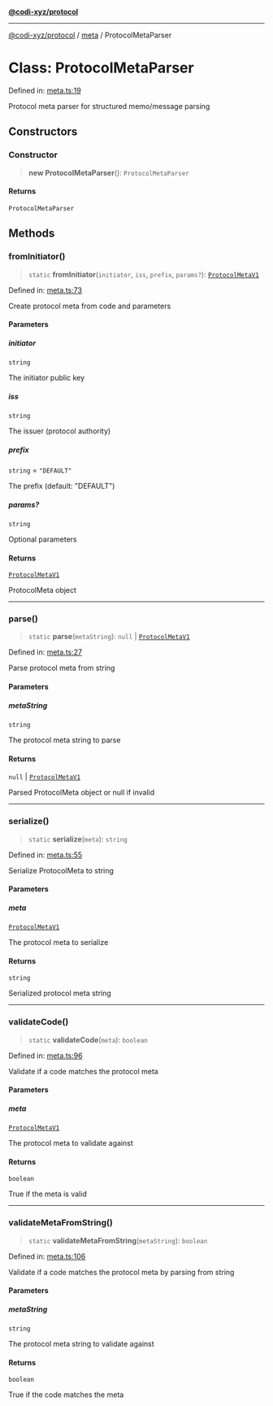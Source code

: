 [**@codi-xyz/protocol**](../../README.md)

***

[@codi-xyz/protocol](../../modules.md) / [meta](../README.md) / ProtocolMetaParser

# Class: ProtocolMetaParser

Defined in: [meta.ts:19](https://github.com/codi-xyz/protocol/blob/61f4e6c7b65c0d9d7ab439e1cd6f938b1016009d/src/meta.ts#L19)

Protocol meta parser for structured memo/message parsing

## Constructors

### Constructor

> **new ProtocolMetaParser**(): `ProtocolMetaParser`

#### Returns

`ProtocolMetaParser`

## Methods

### fromInitiator()

> `static` **fromInitiator**(`initiator`, `iss`, `prefix`, `params?`): [`ProtocolMetaV1`](../interfaces/ProtocolMetaV1.md)

Defined in: [meta.ts:73](https://github.com/codi-xyz/protocol/blob/61f4e6c7b65c0d9d7ab439e1cd6f938b1016009d/src/meta.ts#L73)

Create protocol meta from code and parameters

#### Parameters

##### initiator

`string`

The initiator public key

##### iss

`string`

The issuer (protocol authority)

##### prefix

`string` = `"DEFAULT"`

The prefix (default: "DEFAULT")

##### params?

`string`

Optional parameters

#### Returns

[`ProtocolMetaV1`](../interfaces/ProtocolMetaV1.md)

ProtocolMeta object

***

### parse()

> `static` **parse**(`metaString`): `null` \| [`ProtocolMetaV1`](../interfaces/ProtocolMetaV1.md)

Defined in: [meta.ts:27](https://github.com/codi-xyz/protocol/blob/61f4e6c7b65c0d9d7ab439e1cd6f938b1016009d/src/meta.ts#L27)

Parse protocol meta from string

#### Parameters

##### metaString

`string`

The protocol meta string to parse

#### Returns

`null` \| [`ProtocolMetaV1`](../interfaces/ProtocolMetaV1.md)

Parsed ProtocolMeta object or null if invalid

***

### serialize()

> `static` **serialize**(`meta`): `string`

Defined in: [meta.ts:55](https://github.com/codi-xyz/protocol/blob/61f4e6c7b65c0d9d7ab439e1cd6f938b1016009d/src/meta.ts#L55)

Serialize ProtocolMeta to string

#### Parameters

##### meta

[`ProtocolMetaV1`](../interfaces/ProtocolMetaV1.md)

The protocol meta to serialize

#### Returns

`string`

Serialized protocol meta string

***

### validateCode()

> `static` **validateCode**(`meta`): `boolean`

Defined in: [meta.ts:96](https://github.com/codi-xyz/protocol/blob/61f4e6c7b65c0d9d7ab439e1cd6f938b1016009d/src/meta.ts#L96)

Validate if a code matches the protocol meta

#### Parameters

##### meta

[`ProtocolMetaV1`](../interfaces/ProtocolMetaV1.md)

The protocol meta to validate against

#### Returns

`boolean`

True if the meta is valid

***

### validateMetaFromString()

> `static` **validateMetaFromString**(`metaString`): `boolean`

Defined in: [meta.ts:106](https://github.com/codi-xyz/protocol/blob/61f4e6c7b65c0d9d7ab439e1cd6f938b1016009d/src/meta.ts#L106)

Validate if a code matches the protocol meta by parsing from string

#### Parameters

##### metaString

`string`

The protocol meta string to validate against

#### Returns

`boolean`

True if the code matches the meta
